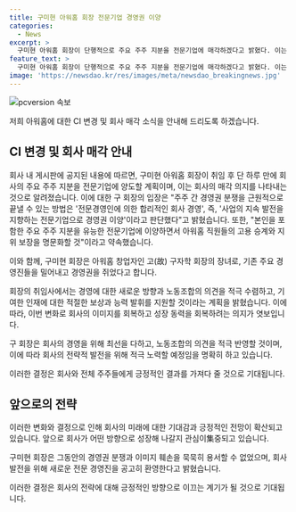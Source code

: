 ```yaml
---
title: 구미현 아워홈 회장 전문기업 경영권 이양
categories:
  - News
excerpt: >
  구미현 아워홈 회장이 단행적으로 주요 주주 지분을 전문기업에 매각하겠다고 밝혔다. 이는 경영권 분쟁을 끝내고 회사의 지속적인 성장을 위한 결정으로 받아들여졌다. 구 회장은 지난 7년간 가족 간의 갈등으로 이미지가 훼손되었으며, 이에 대한 변화가 기대된다. 또한, 노동조합의 의견을 적극 반영할 것이라는 의지를 곧바로 피력했다.
feature_text: >
  구미현 아워홈 회장이 단행적으로 주요 주주 지분을 전문기업에 매각하겠다고 밝혔다. 이는 경영권 분쟁을 끝내고 회사의 지속적인 성장을 위한 결정으로 받아들여졌다. 구 회장은 지난 7년간 가족 간의 갈등으로 이미지가 훼손되었으며, 이에 대한 변화가 기대된다. 또한, 노동조합의 의견을 적극 반영할 것이라는 의지를 곧바로 피력했다.
image: 'https://newsdao.kr/res/images/meta/newsdao_breakingnews.jpg'
---
```


<p><img src="https://newsdao.kr/res/images/meta/newsdao_breakingnews.jpg" alt="pcversion 속보" /></p>

<p>저희 아워홈에 대한 CI 변경 및 회사 매각 소식을 안내해 드리도록 하겠습니다.</p>

<h2 data-ke-size="size26">CI 변경 및 회사 매각 안내</h2>

<p>회사 내 게시판에 공지된 내용에 따르면, 구미현 아워홈 회장이 취임 후 단 하루 만에 회사의 주요 주주 지분을 전문기업에 양도할 계획이며, 이는 회사의 매각 의지를 나타내는 것으로 알려졌습니다. 이에 대한 구 회장의 입장은 "주주 간 경영권 분쟁을 근원적으로 끝낼 수 있는 방법은 '전문경영인에 의한 합리적인 회사 경영', 즉, '사업의 지속 발전을 지향하는 전문기업으로 경영권 이양'이라고 판단했다"고 밝혔습니다. 또한, "본인을 포함한 주요 주주 지분을 유능한 전문기업에 이양하면서 아워홈 직원들의 고용 승계와 지위 보장을 명문화할 것"이라고 약속했습니다.</p>

<p>이와 함께, 구미현 회장은 아워홈 창업자인 고(故) 구자학 회장의 장녀로, 기존 주요 경영진들을 밀어내고 경영권을 쥐었다고 합니다.</p>

<p>회장의 취임사에서는 경영에 대한 새로운 방향과 노동조합의 의견을 적극 수렴하고, 기여한 인재에 대한 적절한 보상과 능력 발휘를 지원할 것이라는 계획을 밝혔습니다. 이에 따라, 이번 변화로 회사의 이미지를 회복하고 성장 동력을 회복하려는 의지가 엿보입니다.</p>

<p>구 회장은 회사의 경영을 위해 최선을 다하고, 노동조합의 의견을 적극 반영할 것이며, 이에 따라 회사의 전략적 발전을 위해 적극 노력할 예정임을 명확히 하고 있습니다.</p>

<p>이러한 결정은 회사와 전체 주주들에게 긍정적인 결과를 가져다 줄 것으로 기대됩니다.</p>

<h2 data-ke-size="size26">앞으로의 전략</h2>

<p>이러한 변화와 결정으로 인해 회사의 미래에 대한 기대감과 긍정적인 전망이 확산되고 있습니다. 앞으로 회사가 어떤 방향으로 성장해 나갈지 관심이集중되고 있습니다.</p>

<p>구미현 회장은 그동안의 경영권 분쟁과 이미지 훼손을 묵묵히 용서할 수 없었으며, 회사 발전을 위해 새로운 전문 경영진을 공고히 환영한다고 밝혔습니다.</p>

<p>이러한 결정은 회사의 전략에 대해 긍정적인 방향으로 이끄는 계기가 될 것으로 기대됩니다.</p>

